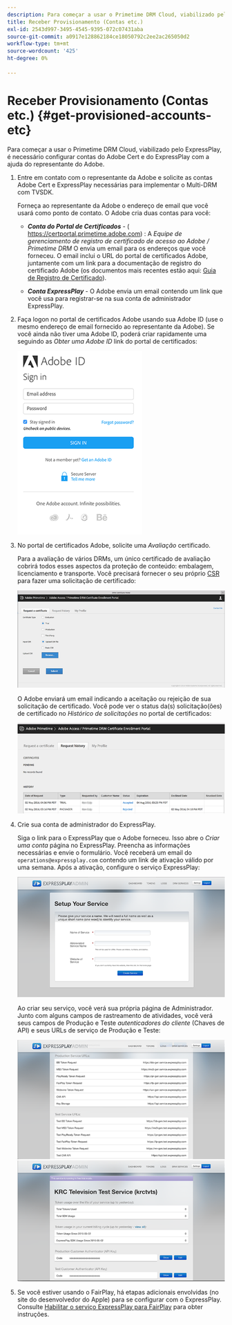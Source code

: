 ```yaml
---
description: Para começar a usar o Primetime DRM Cloud, viabilizado pelo ExpressPlay, é necessário configurar contas do Adobe Cert e do ExpressPlay com a ajuda do representante do Adobe.
title: Receber Provisionamento (Contas etc.)
exl-id: 2543d997-3495-4545-9395-072c07431aba
source-git-commit: a0917e128862184ce18050792c2ee2ac265050d2
workflow-type: tm+mt
source-wordcount: '425'
ht-degree: 0%

---
```


# Receber Provisionamento (Contas etc.) {#get-provisioned-accounts-etc}

Para começar a usar o Primetime DRM Cloud, viabilizado pelo ExpressPlay, é necessário configurar contas do Adobe Cert e do ExpressPlay com a ajuda do representante do Adobe.

1. Entre em contato com o representante da Adobe e solicite as contas Adobe Cert e ExpressPlay necessárias para implementar o Multi-DRM com TVSDK.

   Forneça ao representante da Adobe o endereço de email que você usará como ponto de contato. O Adobe cria duas contas para você:

   * ***Conta do Portal de Certificados*** - ( https://certportal.primetime.adobe.com) : A *Equipe de gerenciamento de registro de certificado de acesso ao Adobe / Primetime DRM* O envia um email para os endereços que você forneceu. O email inclui o URL do portal de certificados Adobe, juntamente com um link para a documentação de registro do certificado Adobe (os documentos mais recentes estão aqui: [Guia de Registro de Certificado](../../../digital-rights-management/certificate-enrollment-guide/about-certs.md)).

   * ***Conta ExpressPlay*** - O Adobe envia um email contendo um link que você usa para registrar-se na sua conta de administrador ExpressPlay.

1. Faça logon no portal de certificados Adobe usando sua Adobe ID (use o mesmo endereço de email fornecido ao representante da Adobe). Se você ainda não tiver uma Adobe ID, poderá criar rapidamente uma seguindo as *Obter uma Adobe ID* link do portal de certificados:

   <!--<a id="fig_mst_gtj_wv"></a>-->

   ![](assets/cert_portal_sign-in-page-web.png)

1. No portal de certificados Adobe, solicite uma *Avaliação* certificado.

   Para a avaliação de vários DRMs, um único certificado de avaliação cobrirá todos esses aspectos da proteção de conteúdo: embalagem, licenciamento e transporte. Você precisará fornecer o seu próprio [CSR](../../../digital-rights-management/certificate-enrollment-guide/request-certs/gen-cert-signing-req.md) para fazer uma solicitação de certificado:
   <!--<a id="fig_op1_xwj_wv"></a>-->

   ![](assets/cert_portal_trial_request-web.png)

   O Adobe enviará um email indicando a aceitação ou rejeição de sua solicitação de certificado. Você pode ver o status da(s) solicitação(ões) de certificado no *Histórico de solicitações* no portal de certificados:
   <!--<a id="fig_gkl_myj_wv"></a>-->

   ![](assets/cert_portal_request_history-web.png)

1. Crie sua conta de administrador do ExpressPlay.

   Siga o link para o ExpressPlay que o Adobe forneceu. Isso abre o *Criar uma conta* página no ExpressPlay. Preencha as informações necessárias e envie o formulário. Você receberá um email do `operations@expressplay.com` contendo um link de ativação válido por uma semana. Após a ativação, configure o serviço ExpressPlay:
   <!--<a id="fig_cjl_ztk_wv"></a>-->

   ![](assets/expressplay_create_service-web.png)

   Ao criar seu serviço, você verá sua própria página de Administrador. Junto com alguns campos de rastreamento de atividades, você verá seus campos de Produção e Teste *autenticadores do cliente* (Chaves de API) e seus URLs de serviço de Produção e Teste:

   <!--<a id="fig_c5h_xdl_wv"></a>-->

   ![](assets/expressplay_admin_dashboard_2-web.png) ![](assets/expressplay_admin_dashboard-web.png)

1. Se você estiver usando o FairPlay, há etapas adicionais envolvidas (no site do desenvolvedor do Apple) para se configurar com o ExpressPlay. Consulte [Habilitar o serviço ExpressPlay para FairPlay](../../multi-drm-workflows/p-l-and-p/fairplay-workflow.md#enable-expressplay-service-for-fairplay) para obter instruções.
